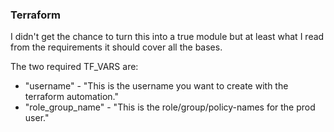 ### Terraform

I didn't get the chance to turn this into a true module but at least what I read from the requirements it should cover all the bases.

The two required TF_VARS are:
 - "username" - "This is the username you want to create with the terraform automation."
 - "role_group_name" - "This is the role/group/policy-names for the prod user."